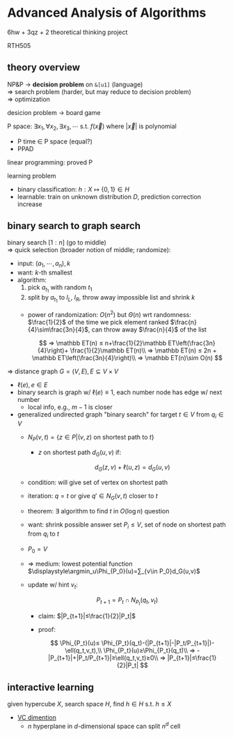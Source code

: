 <!-- toc -->
# Advanced Analysis of Algorithms

6hw + 3qz + 2 theoretical thinking project

RTH505

## theory overview

NP&P → **decision problem** on `&[u1]` (language)\
⇒ search problem (harder, but may reduce to decision problem)\
⇒ optimization

desicion problem → board game

P space: $∃x_1, ∀x_2, ∃x_3, \cdots\text{ s.t.
}f(\vec x)$ where $|\vec x|$ is polynomial

- P time $\in$ P space (equal?)
- PPAD

linear programming: proved P

learning problem

- binary classification: $h:X\mapsto\{0,1\}\in H$
- learnable: train on unknown distribution $D$,
    prediction correction increase

## binary search to graph search

binary search $[1:n]$ (go to middle)\
⇒ quick selection (broader notion of middle; randomize):

- input: $(a_1,\cdots,a_n),k$
- want: $k$-th smallest
- algorithm:
    1. pick $a_{t_1}$ with random $t_1$
    1. split by $a_{t_1}$ to $l_L$, $l_R$, throw away impossible list and
        shrink $k$
    - power of randomization: $O(n^2)$ but $\Theta(n)$ wrt randomness:\
        $\frac{1}{2}$ of
        the time we pick element ranked $\frac{n}{4}\sim\frac{3n}{4}$,
        can throw away $\frac{n}{4}$ of the list

        $$
        ⇒ \mathbb ET(n) ≤ n+\frac{1}{2}\mathbb ET\left(\frac{3n}{4}\right)+
        \frac{1}{2}\mathbb ET(n)\\
        ⇒ \mathbb ET(n) ≤ 2n + \mathbb ET\left(\frac{3n}{4}\right)\\
        ⇒ \mathbb ET(n)\sim O(n)
        $$

⇒ distance graph $G=(V,E),E\subseteq V × V$

- $\ell(e),e\in E$
- binary search is graph w/ $\ell(e)\equiv 1$,
    each number node has edge w/ next number
    - local info, e.g., $m-1$ is closer
- generalized undirected graph "binary search" for target $t\in V$ from
    $q_i\in V$
    - $N_P(v,t)=\{z\in P|(v,z)\text{ on shortest path to }t\}$
        - $z$ on shortest path $d_G(u,v)$ if:

            $$
            d_G(z,v)+\ell(u,z)=d_G(u,v)
            $$
    - condition: will give set of vertex on shortest path
    - iteration: $q=t$ or give $q'\in N_G(v,t)$ closer to $t$
    - theorem: ∃ algorithm to find $t$ in $O(\log n)$ question
    - want: shrink possible answer set $P_i≤V$, set of node on
        shortest path from $q_i$ to $t$
    - $P_0=V$
    - ⇒ medium:
        lowest potential function
        $\displaystyle\argmin_u\Phi_{P_0}(u)=∑_{v\in P_0}d_G(u,v)$
    - update w/ hint $v_t$:

        $$
        P_{t+1}=P_t\cap N_{P_t}(q_t,v_t)
        $$

        - claim: $|P_{t+1}|≤\frac{1}{2}|P_t|$
        - proof:

            $$
            \Phi_{P_t}(u)≤
            \Phi_{P_t}(q_t)-(|P_{t+1}|-|P_t/P_{t+1}|)-\ell(q_t,v_t),\\
            \Phi_{P_t}(u)≥\Phi_{P_t}(q_t)\\
            ⇒ -|P_{t+1}|+|P_t/P_{t+1}|≥\ell(q_t,v_t)≥0\\
            ⇒ |P_{t+1}|≤\frac{1}{2}|P_t|
            $$

## interactive learning

given hypercube $X$, search space $H$, find $h\in H$ s.t. $h≤X$

- [VC dimention](stats303.html#vapnik-chervonenkis-dimension-vc-dimension)
    - $n$ hyperplane in $d$-dimensional space can split $n^d$ cell
